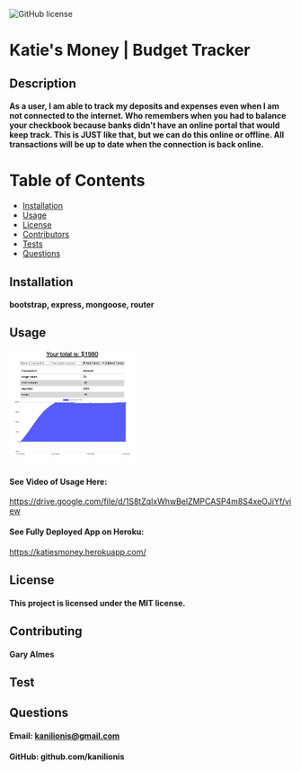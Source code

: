 
  
  ![GitHub license](https://img.shields.io/badge/License-MIT-blue.svg)
  
  # Katie's Money | Budget Tracker
  ## Description
  #### As a user, I am able to track my deposits and expenses even when I am not connected to the internet. Who remembers when you had to balance your checkbook because banks didn't have an online portal that would keep track. This is JUST like that, but we can do this online or offline. All transactions will be up to date when the connection is back online.
  # Table of Contents
   * [Installation](#installation)
   * [Usage](#usage)
   * [License](#license)
   * [Contributors](#contributors)
   * [Tests](#tests)
   * [Questions](#questions)
  ## Installation
  #### bootstrap, express, mongoose, router
  ## Usage
 
  <img src="./public/KatiesMoney.png" height="200">
  
  ###

  #### See Video of Usage Here:
  https://drive.google.com/file/d/1S8tZqIxWhwBelZMPCASP4m8S4xeOJiYf/view
  #### See Fully Deployed App on Heroku:
  https://katiesmoney.herokuapp.com/
  ## License
  #### This project is licensed under the MIT license.
  ## Contributing
  #### Gary Almes
  ## Test
  #### 
  ## Questions
  #### Email: <a>kanilionis@gmail.com</a>
  #### GitHub: <a>github.com/kanilionis</a>
  
